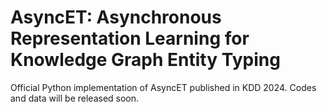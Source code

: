 # AsyncET: Asynchronous Representation Learning for Knowledge Graph Entity Typing

Official Python implementation of AsyncET published in KDD 2024.
Codes and data will be released soon.
